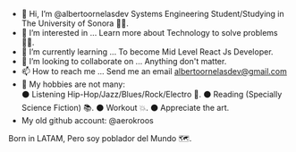 - 👋 Hi, I’m @albertoornelasdev Systems Engineering Student/Studying in The University of Sonora 🏯🌵.
- 👀 I’m interested in ... Learn more about Technology to solve problems 👨‍💻.
- 🌱 I’m currently learning ... To become Mid Level React Js Developer. 
- 💞️ I’m looking to collaborate on ... Anything don't matter. 
- 📫 How to reach me ... Send me an email albertoornelasdev@gmail.com
- 🚀 My hobbies are not many:  
     ⚫ Listening Hip-Hop/Jazz/Blues/Rock/Electro 🎵. 
     ⚫ Reading (Specially Science Fiction) 📚.
     ⚫ Workout 💥.
     ⚫ Appreciate the art.
- My old github account: @aerokroos

Born in LATAM, Pero soy poblador del Mundo 🗺️.


     

